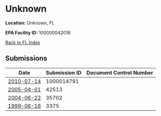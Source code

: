 # Unknown

**Location:** Unknown, FL

**EPA Facility ID:** 100000042018

[Back to FL Index](../../index.md)

## Submissions

| Date | Submission ID | Document Control Number |
|------|--------------|-------------------------|
| [2010-07-14](submissions/1000014791.md) | 1000014791 |  |
| [2005-04-01](submissions/42513.md) | 42513 |  |
| [2004-06-22](submissions/35702.md) | 35702 |  |
| [1999-06-16](submissions/3375.md) | 3375 |  |
